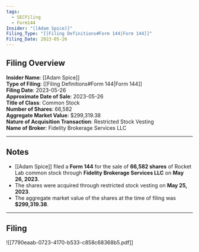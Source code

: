 ```yaml
---
tags:
  - SECFiling
  - Form144
Insider: "[[Adam Spice]]"
Filing_Type: "[[Filing Definitions#Form 144|Form 144]]"
Filing_Date: 2023-05-26  
---
```

## Filing Overview

**Insider Name**: [[Adam Spice]]  
**Type of Filing**: [[Filing Definitions#Form 144|Form 144]]  
**Filing Date**: 2023-05-26  
**Approximate Date of Sale**: 2023-05-26  
**Title of Class**: Common Stock  
**Number of Shares**: 66,582  
**Aggregate Market Value**: $299,319.38  
**Nature of Acquisition Transaction**: Restricted Stock Vesting  
**Name of Broker**: Fidelity Brokerage Services LLC  

---
## Notes

- [[Adam Spice]] filed a **Form 144** for the sale of **66,582 shares** of Rocket Lab common stock through **Fidelity Brokerage Services LLC** on **May 26, 2023**.  
- The shares were acquired through restricted stock vesting on **May 25, 2023**.  
- The aggregate market value of the shares at the time of filing was **$299,319.38**.  

---
## Filing

![[7790eaab-0723-4170-b533-c858c68368b5.pdf]]
